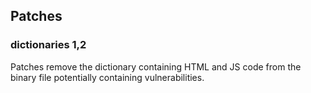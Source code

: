 ## Patches

### dictionaries 1,2

Patches remove the dictionary containing HTML and JS code from the binary file potentially containing vulnerabilities.
